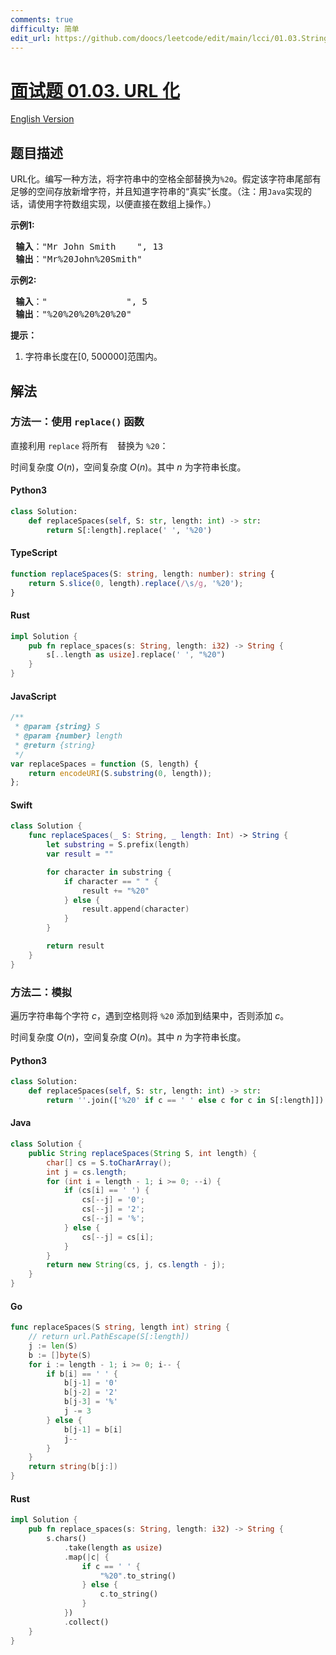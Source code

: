 ```yaml
---
comments: true
difficulty: 简单
edit_url: https://github.com/doocs/leetcode/edit/main/lcci/01.03.String%20to%20URL/README.md
---
```


<!-- problem:start -->

# [面试题 01.03. URL 化](https://leetcode.cn/problems/string-to-url-lcci)

[English Version](/lcci/01.03.String%20to%20URL/README_EN.md)

## 题目描述

<!-- description:start -->

<p>URL化。编写一种方法，将字符串中的空格全部替换为<code>%20</code>。假定该字符串尾部有足够的空间存放新增字符，并且知道字符串的&ldquo;真实&rdquo;长度。（注：用<code>Java</code>实现的话，请使用字符数组实现，以便直接在数组上操作。）</p>

<p><strong>示例1:</strong></p>

<pre><strong> 输入</strong>：&quot;Mr John Smith    &quot;, 13
<strong> 输出</strong>：&quot;Mr%20John%20Smith&quot;
</pre>

<p><strong>示例2:</strong></p>

<pre><strong> 输入</strong>：&quot;               &quot;, 5
<strong> 输出</strong>：&quot;%20%20%20%20%20&quot;
</pre>

<p><strong>提示：</strong></p>

<ol>
	<li>字符串长度在[0, 500000]范围内。</li>
</ol>

<!-- description:end -->

## 解法

<!-- solution:start -->

### 方法一：使用 `replace()` 函数

直接利用 `replace` 将所有 ` ` 替换为 `%20`：

时间复杂度 $O(n)$，空间复杂度 $O(n)$。其中 $n$ 为字符串长度。

<!-- tabs:start -->

#### Python3

```python
class Solution:
    def replaceSpaces(self, S: str, length: int) -> str:
        return S[:length].replace(' ', '%20')
```

#### TypeScript

```ts
function replaceSpaces(S: string, length: number): string {
    return S.slice(0, length).replace(/\s/g, '%20');
}
```

#### Rust

```rust
impl Solution {
    pub fn replace_spaces(s: String, length: i32) -> String {
        s[..length as usize].replace(' ', "%20")
    }
}
```

#### JavaScript

```js
/**
 * @param {string} S
 * @param {number} length
 * @return {string}
 */
var replaceSpaces = function (S, length) {
    return encodeURI(S.substring(0, length));
};
```

#### Swift

```swift
class Solution {
    func replaceSpaces(_ S: String, _ length: Int) -> String {
        let substring = S.prefix(length)
        var result = ""

        for character in substring {
            if character == " " {
                result += "%20"
            } else {
                result.append(character)
            }
        }

        return result
    }
}
```

<!-- tabs:end -->

<!-- solution:end -->

<!-- solution:start-->

### 方法二：模拟

遍历字符串每个字符 $c$，遇到空格则将 `%20` 添加到结果中，否则添加 $c$。

时间复杂度 $O(n)$，空间复杂度 $O(n)$。其中 $n$ 为字符串长度。

<!-- tabs:start -->

#### Python3

```python
class Solution:
    def replaceSpaces(self, S: str, length: int) -> str:
        return ''.join(['%20' if c == ' ' else c for c in S[:length]])
```

#### Java

```java
class Solution {
    public String replaceSpaces(String S, int length) {
        char[] cs = S.toCharArray();
        int j = cs.length;
        for (int i = length - 1; i >= 0; --i) {
            if (cs[i] == ' ') {
                cs[--j] = '0';
                cs[--j] = '2';
                cs[--j] = '%';
            } else {
                cs[--j] = cs[i];
            }
        }
        return new String(cs, j, cs.length - j);
    }
}
```

#### Go

```go
func replaceSpaces(S string, length int) string {
	// return url.PathEscape(S[:length])
	j := len(S)
	b := []byte(S)
	for i := length - 1; i >= 0; i-- {
		if b[i] == ' ' {
			b[j-1] = '0'
			b[j-2] = '2'
			b[j-3] = '%'
			j -= 3
		} else {
			b[j-1] = b[i]
			j--
		}
	}
	return string(b[j:])
}
```

#### Rust

```rust
impl Solution {
    pub fn replace_spaces(s: String, length: i32) -> String {
        s.chars()
            .take(length as usize)
            .map(|c| {
                if c == ' ' {
                    "%20".to_string()
                } else {
                    c.to_string()
                }
            })
            .collect()
    }
}
```

<!-- tabs:end -->

<!-- solution:end -->

<!-- problem:end -->
